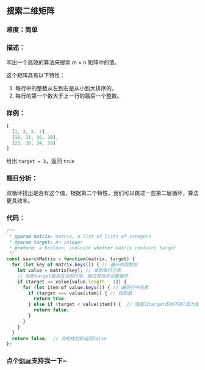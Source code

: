## 搜索二维矩阵

### 难度：简单

### 描述：

写出一个高效的算法来搜索 m × n 矩阵中的值。

这个矩阵具有以下特性：

1. 每行中的整数从左到右是从小到大排序的。
2. 每行的第一个数大于上一行的最后一个整数。

### 样例：

```js
[
  [1, 3, 5, 7],
  [10, 11, 16, 20],
  [23, 30, 34, 50]
]
```

给出 `target = 3`，返回 `true`

### 题目分析：

双循环找出是否有这个值，根据第二个特性，我们可以跳过一些第二层循环，算法更具效率。

### 代码：

```js
/**
 * @param matrix: matrix, a list of lists of integers
 * @param target: An integer
 * @return: a boolean, indicate whether matrix contains target
 */
const searchMatrix = function(matrix, target) {
  for (let key of matrix.keys()) { // 遍历外层数组
    let value = matrix[key]; // 拿到每行元素
    // 判断target是否在当前行中，跳过其他不必要循环
    if (target <= value[value.length - 1]) { 
      for (let item of value.keys()) { // 遍历行中元素 
        if (target === value[item]) { // 找到值
          return true;
        } else if (target < value[item]) {  // 值超过target即找不到(因为是排序的)
          return false;
        }
      }
    }
  }
  return false;  // 没有找到即返回false
};
```
<!-- 特殊字符串：用于修改/删除markdown的结尾提示语-OBKoro1 -->
### 点个[Star](https://github.com/OBKoro1/Brush_algorithm)支持我一下~

